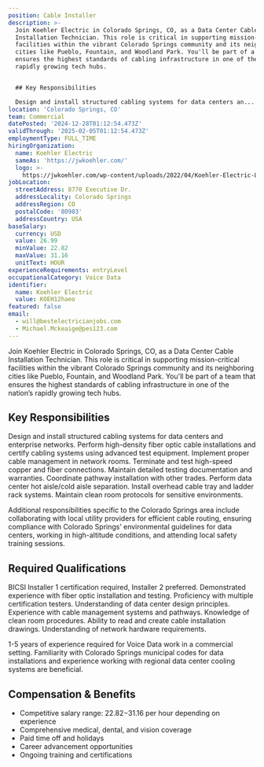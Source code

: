 ```yaml
---
position: Cable Installer
description: >-
  Join Koehler Electric in Colorado Springs, CO, as a Data Center Cable
  Installation Technician. This role is critical in supporting mission-critical
  facilities within the vibrant Colorado Springs community and its neighboring
  cities like Pueblo, Fountain, and Woodland Park. You'll be part of a team that
  ensures the highest standards of cabling infrastructure in one of the nation’s
  rapidly growing tech hubs.


  ## Key Responsibilities

  Design and install structured cabling systems for data centers an...
location: 'Colorado Springs, CO'
team: Commercial
datePosted: '2024-12-28T01:12:54.473Z'
validThrough: '2025-02-05T01:12:54.473Z'
employmentType: FULL_TIME
hiringOrganization:
  name: Koehler Electric
  sameAs: 'https://jwkoehler.com/'
  logo: >-
    https://jwkoehler.com/wp-content/uploads/2022/04/Koehler-Electric-Logo-2022-01.svg
jobLocation:
  streetAddress: 8770 Executive Dr.
  addressLocality: Colorado Springs
  addressRegion: CO
  postalCode: '80903'
  addressCountry: USA
baseSalary:
  currency: USD
  value: 26.99
  minValue: 22.82
  maxValue: 31.16
  unitText: HOUR
experienceRequirements: entryLevel
occupationalCategory: Voice Data
identifier:
  name: Koehler Electric
  value: KOEH12haeo
featured: false
email:
  - will@bestelectricianjobs.com
  - Michael.Mckeaige@pes123.com
---
```




Join Koehler Electric in Colorado Springs, CO, as a Data Center Cable Installation Technician. This role is critical in supporting mission-critical facilities within the vibrant Colorado Springs community and its neighboring cities like Pueblo, Fountain, and Woodland Park. You'll be part of a team that ensures the highest standards of cabling infrastructure in one of the nation’s rapidly growing tech hubs.

## Key Responsibilities
Design and install structured cabling systems for data centers and enterprise networks. Perform high-density fiber optic cable installations and certify cabling systems using advanced test equipment. Implement proper cable management in network rooms. Terminate and test high-speed copper and fiber connections. Maintain detailed testing documentation and warranties. Coordinate pathway installation with other trades. Perform data center hot aisle/cold aisle separation. Install overhead cable tray and ladder rack systems. Maintain clean room protocols for sensitive environments. 

Additional responsibilities specific to the Colorado Springs area include collaborating with local utility providers for efficient cable routing, ensuring compliance with Colorado Springs’ environmental guidelines for data centers, working in high-altitude conditions, and attending local safety training sessions.

## Required Qualifications
BICSI Installer 1 certification required, Installer 2 preferred. Demonstrated experience with fiber optic installation and testing. Proficiency with multiple certification testers. Understanding of data center design principles. Experience with cable management systems and pathways. Knowledge of clean room procedures. Ability to read and create cable installation drawings. Understanding of network hardware requirements. 

1-5 years of experience required for Voice Data work in a commercial setting. Familiarity with Colorado Springs municipal codes for data installations and experience working with regional data center cooling systems are beneficial.

## Compensation & Benefits
- Competitive salary range: $22.82-$31.16 per hour depending on experience
- Comprehensive medical, dental, and vision coverage
- Paid time off and holidays
- Career advancement opportunities
- Ongoing training and certifications